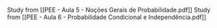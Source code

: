Study from [[PEE - Aula 5 - Noções Gerais de Probabilidade.pdf]]
Study from [[PEE - Aula 6 - Probabilidade Condicional e Independência.pdf]]